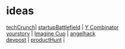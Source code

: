 # ideas

[techCrunch](https://techcrunch.com/startups/)| [startupBattlefield](https://techcrunch.com/startup-battlefield/) | [Y Combinator](https://www.ycombinator.com/companies/) <br />
[yourstory](https://yourstory.com/) | [Imagine Cup](https://imaginecup.microsoft.com/en-us/Winner#2019) | [angelhack](http://blog.angelhack.com/) <br />
[devpost](https://devpost.com/)  | [productHunt](https://www.producthunt.com/) | 

